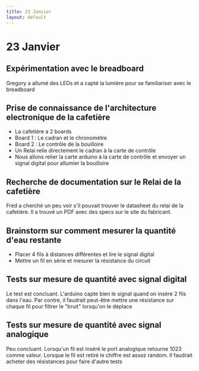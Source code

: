 ```yaml
---
title: 23 Janvier
layout: default
---
```


23 Janvier
==========

Expérimentation avec le breadboard
----------------------------------

Gregory a allumé des LEDs et a capté la lumière pour se familiariser
avec le breadboard

Prise de connaissance de l'architecture electronique de la cafetière
--------------------------------------------------------------------

 * La cafetière a 2 boards
 * Board 1 : Le cadran et le chronomètre
 * Board 2 : Le contrôle de la bouilloire
 * Un Relai relie directement le cadran à la carte de contrôle
 * Nous allons relier la carte arduino à la carte de contrôle et envoyer 
   un signal digital pour allumier la bouilloire

Recherche de documentation sur le Relai de la cafetière
-------------------------------------------------------

Fred a cherché un peu voir s'il pouvait trouver le datasheet
du relai de la cafetière. Il a trouvé un PDF avec des specs sur 
le site du fabricant.

Brainstorm sur comment mesurer la quantité d'eau restante
---------------------------------------------------------

 * Placer 4 fils à distances différentes et lire le signal digital
 * Mettre un fil en série et mesurer la résistance du circuit

Tests sur mesure de quantité avec signal digital
------------------------------------------------

Le test est concluant. L'arduino capte bien le signal quand on insère 2
fils dans l'eau. Par contre, il faudrait peut-être mettre une résistance
sur chaque fil pour filtrer le "bruit" lorsqu'on le déplace

Tests sur mesure de quantité avec signal analogique
---------------------------------------------------

Peu concluant. Lorsqu'un fil est inséré le port analogique retourne 1023
comme valeur. Lorsque le fil est retiré le chiffre est assez random.
Il faudrait acheter des résistances pour faire d'autre tests
